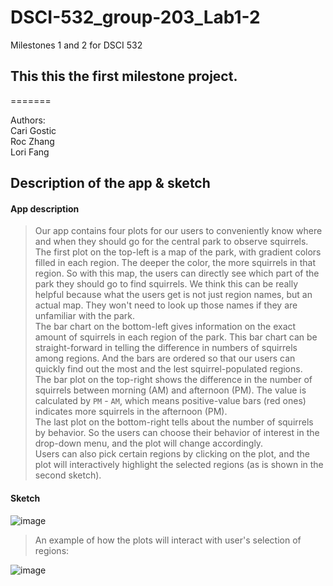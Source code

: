# DSCI-532_group-203_Lab1-2
Milestones 1 and 2 for DSCI 532

## This this the first milestone project.
=======

Authors:  
Cari Gostic  
Roc Zhang  
Lori Fang  

## Description of the app & sketch  

#### App description

> Our app contains four plots for our users to conveniently know where and when they should go for the central park to observe squirrels.  
The first plot on the top-left is a map of the park, with gradient colors filled in each region. The deeper the color, the more squirrels in that region. So with this map, the users can directly see which part of the park they should go to find squirrels. We think this can be really helpful because what the users get is not just region names, but an actual map. They won't need to look up those names if they are unfamiliar with the park.  
The bar chart on the bottom-left gives information on the exact amount of squirrels in each region of the park. This bar chart can be straight-forward in telling the difference in numbers of squirrels among regions. And the bars are ordered so that our users can quickly find out the most and the lest squirrel-populated regions.  
The bar plot on the top-right shows the difference in the number of squirrels between morning (AM) and afternoon (PM). The value is calculated by `PM` - `AM`, which means positive-value bars (red ones) indicates more squirrels in the afternoon (PM).  
The last plot on the bottom-right tells about the number of squirrels by behavior. So the users can choose their behavior of interest in the drop-down menu, and the plot will change accordingly.  
Users can also pick certain regions by clicking on the plot, and the plot will interactively highlight the selected regions (as is shown in the second sketch). 
  
#### Sketch

![image](https://i.ibb.co/sKKNZzw/Screen-Shot-2019-11-22-at-11-15-11-AM.png)  

> An example of how the plots will interact with user's selection of regions:

![image](https://i.ibb.co/vkSpg7N/Screen-Shot-2019-11-22-at-11-22-33-AM.png)  
